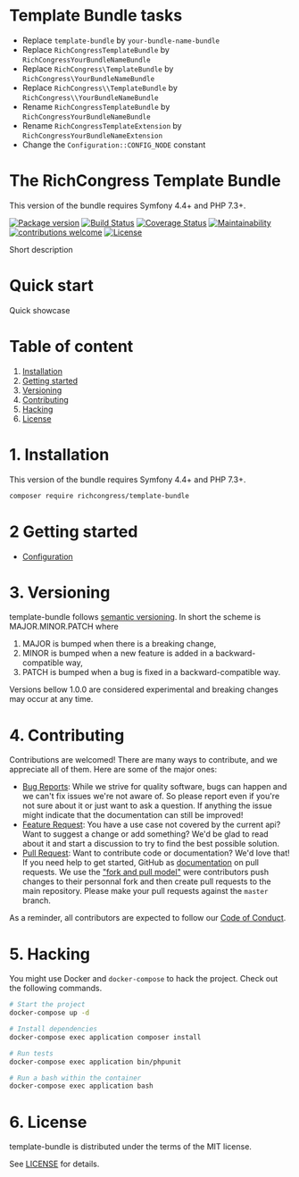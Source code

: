 # Template Bundle tasks

- Replace `template-bundle` by `your-bundle-name-bundle`
- Replace `RichCongressTemplateBundle` by `RichCongressYourBundleNameBundle`
- Replace `RichCongress\TemplateBundle` by `RichCongress\YourBundleNameBundle`
- Replace `RichCongress\\TemplateBundle` by `RichCongress\\YourBundleNameBundle`
- Rename `RichCongressTemplateBundle` by `RichCongressYourBundleNameBundle`
- Rename `RichCongressTemplateExtension` by `RichCongressYourBundleNameExtension`
- Change the `Configuration::CONFIG_NODE` constant


The RichCongress Template Bundle
=======================================

This version of the bundle requires Symfony 4.4+ and PHP 7.3+.

[![Package version](https://img.shields.io/packagist/v/richcongress/template-bundle)](https://packagist.org/packages/richcongress/template-bundle)
[![Build Status](https://img.shields.io/travis/richcongress/template-bundle.svg?branch=master)](https://travis-ci.org/richcongress/template-bundle?branch=master)
[![Coverage Status](https://coveralls.io/repos/github/richcongress/template-bundle/badge.svg?branch=master)](https://coveralls.io/github/richcongress/template-bundle?branch=master)
[![Maintainability](https://api.codeclimate.com/v1/badges/template-bundle/maintainability)](https://codeclimate.com/github/richcongress/template-bundle/maintainability)
[![contributions welcome](https://img.shields.io/badge/contributions-welcome-brightgreen.svg?style=flat)](https://github.com/richcongress/template-bundle/issues)
[![License](https://img.shields.io/badge/license-MIT-red.svg)](LICENSE.md)

Short description


# Quick start

Quick showcase

# Table of content

1. [Installation](#1-installation)
2. [Getting started](#2-getting-started)
3. [Versioning](#3-versioning)
4. [Contributing](#4-contributing)
5. [Hacking](#5-hacking)
6. [License](#6-license)


# 1. Installation

This version of the bundle requires Symfony 4.4+ and PHP 7.3+.

```bash
composer require richcongress/template-bundle
```

# 2 Getting started

- [Configuration](Docs/Configuration.md)

# 3. Versioning

template-bundle follows [semantic versioning](https://semver.org/). In short the scheme is MAJOR.MINOR.PATCH where
1. MAJOR is bumped when there is a breaking change,
2. MINOR is bumped when a new feature is added in a backward-compatible way,
3. PATCH is bumped when a bug is fixed in a backward-compatible way.

Versions bellow 1.0.0 are considered experimental and breaking changes may occur at any time.


# 4. Contributing

Contributions are welcomed! There are many ways to contribute, and we appreciate all of them. Here are some of the major ones:

* [Bug Reports](https://github.com/richcongress/template-bundle/issues): While we strive for quality software, bugs can happen and we can't fix issues we're not aware of. So please report even if you're not sure about it or just want to ask a question. If anything the issue might indicate that the documentation can still be improved!
* [Feature Request](https://github.com/richcongress/template-bundle/issues): You have a use case not covered by the current api? Want to suggest a change or add something? We'd be glad to read about it and start a discussion to try to find the best possible solution.
* [Pull Request](https://github.com/richcongress/template-bundle/merge_requests): Want to contribute code or documentation? We'd love that! If you need help to get started, GitHub as [documentation](https://help.github.com/articles/about-pull-requests/) on pull requests. We use the ["fork and pull model"](https://help.github.com/articles/about-collaborative-development-models/) were contributors push changes to their personnal fork and then create pull requests to the main repository. Please make your pull requests against the `master` branch.

As a reminder, all contributors are expected to follow our [Code of Conduct](CODE_OF_CONDUCT.md).


# 5. Hacking

You might use Docker and `docker-compose` to hack the project. Check out the following commands.

```bash
# Start the project
docker-compose up -d

# Install dependencies
docker-compose exec application composer install

# Run tests
docker-compose exec application bin/phpunit

# Run a bash within the container
docker-compose exec application bash
```


# 6. License

template-bundle is distributed under the terms of the MIT license.

See [LICENSE](LICENSE.md) for details.
